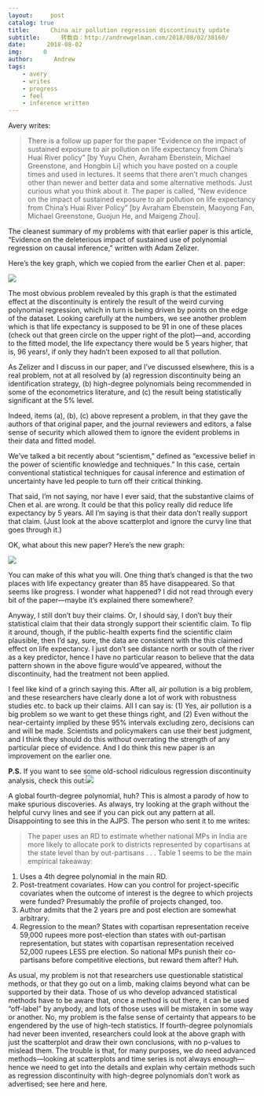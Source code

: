 ```yaml
---
layout:     post
catalog: true
title:      China air pollution regression discontinuity update
subtitle:      转载自：http://andrewgelman.com/2018/08/02/38160/
date:      2018-08-02
img:      0
author:      Andrew
tags:
    - avery
    - writes
    - progress
    - feel
    - inference written
---
```





Avery writes:

> There is a follow up paper for the paper “Evidence on the impact of sustained exposure to air pollution on life expectancy from China’s Huai River policy” [by Yuyu Chen, Avraham Ebenstein, Michael Greenstone, and Hongbin Li] which you have posted on a couple times and used in lectures. It seems that there aren’t much changes other than newer and better data and some alternative methods. Just curious what you think about it.
The paper is called, “New evidence on the impact of sustained exposure to air pollution on life expectancy from China’s Huai River Policy” [by Avraham Ebenstein, Maoyong Fan, Michael Greenstone, Guojun He, and Maigeng Zhou].

The cleanest summary of my problems with that earlier paper is this article, “Evidence on the deleterious impact of sustained use of polynomial regression on causal inference,” written with Adam Zelizer.

Here’s the key graph, which we copied from the earlier Chen et al. paper:

![](http://andrewgelman.com/wp-content/uploads/2018/01/Screen-Shot-2018-01-28-at-9.22.26-PM-1024x869.png)


The most obvious problem revealed by this graph is that the estimated effect at the discontinuity is entirely the result of the weird curving polynomial regression, which in turn is being driven by points on the edge of the dataset. Looking carefully at the numbers, we see another problem which is that life expectancy is supposed to be 91 in one of these places (check out that green circle on the upper right of the plot)—and, according to the fitted model, the life expectancy there would be 5 years higher, that is, 96 years!, if only they hadn’t been exposed to all that pollution.

As Zelizer and I discuss in our paper, and I’ve discussed elsewhere, this is a real problem, not at all resolved by (a) regression discontinuity being an identification strategy, (b) high-degree polynomials being recommended in some of the econometrics literature, and (c) the result being statistically significant at the 5% level.

Indeed, items (a), (b), (c) above represent a problem, in that they gave the authors of that original paper, and the journal reviewers and editors, a false sense of security which allowed them to ignore the evident problems in their data and fitted model.

We’ve talked a bit recently about “scientism,” defined as “excessive belief in the power of scientific knowledge and techniques.” In this case, certain conventional statistical techniques for causal inference and estimation of uncertainty have led people to turn off their critical thinking.

That said, I’m not saying, nor have I ever said, that the substantive claims of Chen et al. are wrong. It could be that this policy really did reduce life expectancy by 5 years. All I’m saying is that their data don’t really support that claim. (Just look at the above scatterplot and ignore the curvy line that goes through it.)

OK, what about this new paper? Here’s the new graph:

![](http://andrewgelman.com/wp-content/uploads/2018/01/Screen-Shot-2018-01-28-at-9.46.07-PM-1024x723.png)


You can make of this what you will. One thing that’s changed is that the two places with life expectancy greater than 85 have disappeared. So that seems like progress. I wonder what happened? I did not read through every bit of the paper—maybe it’s explained there somewhere?

Anyway, I still don’t buy their claims. Or, I should say, I don’t buy their statistical claim that their data strongly support their scientific claim. To flip it around, though, if the public-health experts find the scientific claim plausible, then I’d say, sure, the data are consistent with the this claimed effect on life expectancy. I just don’t see distance north or south of the river as a key predictor, hence I have no particular reason to believe that the data pattern shown in the above figure would’ve appeared, without the discontinuity, had the treatment not been applied.

I feel like kind of a grinch saying this. After all, air pollution is a big problem, and these researchers have clearly done a lot of work with robustness studies etc. to back up their claims. All I can say is: (1) Yes, air pollution is a big problem so we want to get these things right, and (2) Even without the near-certainty implied by these 95% intervals excluding zero, decisions can and will be made. Scientists and policymakers can use their best judgment, and I think they should do this without overrating the strength of any particular piece of evidence. And I do think this new paper is an improvement on the earlier one.

**P.S.** If you want to see some old-school ridiculous regression discontinuity analysis, check this out:![](http://andrewgelman.com/wp-content/uploads/2018/08/Screen-Shot-2018-08-02-at-2.04.41-PM-1024x711.png)


A global fourth-degree polynomial, huh? This is almost a parody of how to make spurious discoveries. As always, try looking at the graph without the helpful curvy lines and see if you can pick out any pattern at all. Disappointing to see this in the AJPS. The person who sent it to me writes:

> The paper uses an RD to estimate whether national MPs in India are more likely to allocate pork to districts represented by copartisans at the state level than by out-partisans . . . Table 1 seems to be the main empirical takeaway: 
1) Uses a 4th degree polynomial in the main RD.
2) Post-treatment covariates. How can you control for project-specific covariates when the outcome of interest is the degree to which projects were funded? Presumably the profile of projects changed, too.
3) Author admits that the 2 years pre and post election are somewhat arbitrary.
4) Regression to the mean? States with copartisan representation receive 59,000 rupees more post-election than states with out-partisan representation, but states with copartisan representation received 52,000 rupees LESS pre election. So national MPs punish their co-partisans before competitive elections, but reward them after? Huh.

As usual, my problem is not that researchers use questionable statistical methods, or that they go out on a limb, making claims beyond what can be supported by their data. Those of us who develop advanced statistical methods have to be aware that, once a method is out there, it can be used “off-label” by anybody, and lots of those uses will be mistaken in some way or another. No, my problem is the false sense of certainty that appears to be engendered by the use of high-tech statistics. If fourth-degree polynomials had never been invented, researchers could look at the above graph with just the scatterplot and draw their own conclusions, with no p-values to mislead them. The trouble is that, for many purposes, we *do* need advanced methods—looking at scatterplots and time series is not always enough—hence we need to get into the details and explain why certain methods such as regression discontinuity with high-degree polynomials don’t work as advertised; see here and here.



